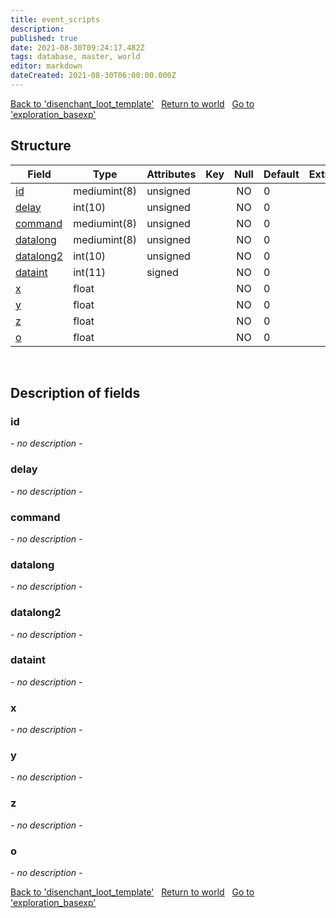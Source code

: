 ```yaml
---
title: event_scripts
description: 
published: true
date: 2021-08-30T09:24:17.482Z
tags: database, master, world
editor: markdown
dateCreated: 2021-08-30T06:00:00.000Z
---
```


<a href="https://dev.trinitycore.info/en/database/master/world/disenchant_loot_template" class="mt-5 v-btn v-btn--depressed v-btn--flat v-btn--outlined theme--light v-size--default darkblue--text text--lighten-3"><span class="v-btn__content"><i aria-hidden="true" class="v-icon notranslate v-icon--left mdi mdi-arrow-left theme--light"></i><span>Back to 'disenchant_loot_template'</span></span></a>&nbsp;&nbsp;&nbsp;<a href="https://dev.trinitycore.info/en/database/master/world/home" class="mt-5 v-btn v-btn--depressed v-btn--flat v-btn--outlined theme--light v-size--default darkblue--text text--lighten-3"><span class="v-btn__content"><i aria-hidden="true" class="v-icon notranslate v-icon--left mdi mdi-home-outline theme--light"></i><span>Return to world</span></span></a>&nbsp;&nbsp;&nbsp;<a href="https://dev.trinitycore.info/en/database/master/world/exploration_basexp" class="mt-5 v-btn v-btn--depressed v-btn--flat v-btn--outlined theme--light v-size--default darkblue--text text--lighten-3"><span class="v-btn__content"><span>Go to 'exploration_basexp'</span><i aria-hidden="true" class="v-icon notranslate v-icon--right mdi mdi-arrow-right theme--light"></i></span></a>

## Structure

| Field | Type | Attributes | Key | Null | Default | Extra | Comment |
| --- | --- | --- | :---: | :---: | --- | --- | --- |
| [id](#id) | mediumint(8) | unsigned |  | NO | 0 |  |  |
| [delay](#delay) | int(10) | unsigned |  | NO | 0 |  |  |
| [command](#command) | mediumint(8) | unsigned |  | NO | 0 |  |  |
| [datalong](#datalong) | mediumint(8) | unsigned |  | NO | 0 |  |  |
| [datalong2](#datalong2) | int(10) | unsigned |  | NO | 0 |  |  |
| [dataint](#dataint) | int(11) | signed |  | NO | 0 |  |  |
| [x](#x) | float |  |  | NO | 0 |  |  |
| [y](#y) | float |  |  | NO | 0 |  |  |
| [z](#z) | float |  |  | NO | 0 |  |  |
| [o](#o) | float |  |  | NO | 0 |  |  |
&nbsp;
## Description of fields

### id
*- no description -*
&nbsp;

### delay
*- no description -*
&nbsp;

### command
*- no description -*
&nbsp;

### datalong
*- no description -*
&nbsp;

### datalong2
*- no description -*
&nbsp;

### dataint
*- no description -*
&nbsp;

### x
*- no description -*
&nbsp;

### y
*- no description -*
&nbsp;

### z
*- no description -*
&nbsp;

### o
*- no description -*
&nbsp;

<a href="https://dev.trinitycore.info/en/database/master/world/disenchant_loot_template" class="mt-5 v-btn v-btn--depressed v-btn--flat v-btn--outlined theme--light v-size--default darkblue--text text--lighten-3"><span class="v-btn__content"><i aria-hidden="true" class="v-icon notranslate v-icon--left mdi mdi-arrow-left theme--light"></i><span>Back to 'disenchant_loot_template'</span></span></a>&nbsp;&nbsp;&nbsp;<a href="https://dev.trinitycore.info/en/database/master/world/home" class="mt-5 v-btn v-btn--depressed v-btn--flat v-btn--outlined theme--light v-size--default darkblue--text text--lighten-3"><span class="v-btn__content"><i aria-hidden="true" class="v-icon notranslate v-icon--left mdi mdi-home-outline theme--light"></i><span>Return to world</span></span></a>&nbsp;&nbsp;&nbsp;<a href="https://dev.trinitycore.info/en/database/master/world/exploration_basexp" class="mt-5 v-btn v-btn--depressed v-btn--flat v-btn--outlined theme--light v-size--default darkblue--text text--lighten-3"><span class="v-btn__content"><span>Go to 'exploration_basexp'</span><i aria-hidden="true" class="v-icon notranslate v-icon--right mdi mdi-arrow-right theme--light"></i></span></a>

